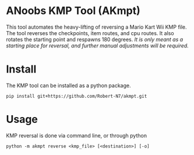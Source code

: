 # ANoobs KMP Tool (AKmpt)
This tool automates the heavy-lifting of reversing a Mario Kart Wii KMP file.
The tool reverses the checkpoints, item routes, and cpu routes.
It also rotates the starting point and respawns 180 degrees.
*It is only meant as a starting place for reversal, and further manual adjustments will be required.*

# Install
The KMP tool can be installed as a python package.
```
pip install git+https://github.com/Robert-N7/akmpt.git
```

# Usage
KMP reversal is done via command line, or through python

```
python -m akmpt reverse <kmp_file> [<destination>] [-o]
```
